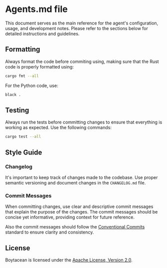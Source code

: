 # Agents.md file

This document serves as the main reference for the agent's configuration, usage, and development notes. Please refer to the sections below for detailed instructions and guidelines.

## Formatting

Always format the code before commiting using, making sure that the Rust code is properly formatted using:

```bash
cargo fmt --all
```

For the Python code, use:

```bash
black .
```

## Testing

Always run the tests before committing changes to ensure that everything is working as expected. Use the following commands:

```bash
cargo test --all
```

## Style Guide

### Changelog

It's important to keep track of changes made to the codebase. Use proper semantic versioning and document changes in the `CHANGELOG.md` file.

### Commit Messages

When committing changes, use clear and descriptive commit messages that explain the purpose of the changes. The commit messages should be concise yet informative, providing context for future reference.

Also the commit messages should follow the [Conventional Commits](https://www.conventionalcommits.org/en/v1.0.0/) standard to ensure clarity and consistency.

## License

Boytacean is licensed under the [Apache License, Version 2.0](http://www.apache.org/licenses/).
